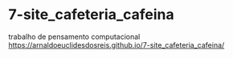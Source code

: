 # 7-site_cafeteria_cafeina
trabalho de pensamento computacional
https://arnaldoeuclidesdosreis.github.io/7-site_cafeteria_cafeina/
